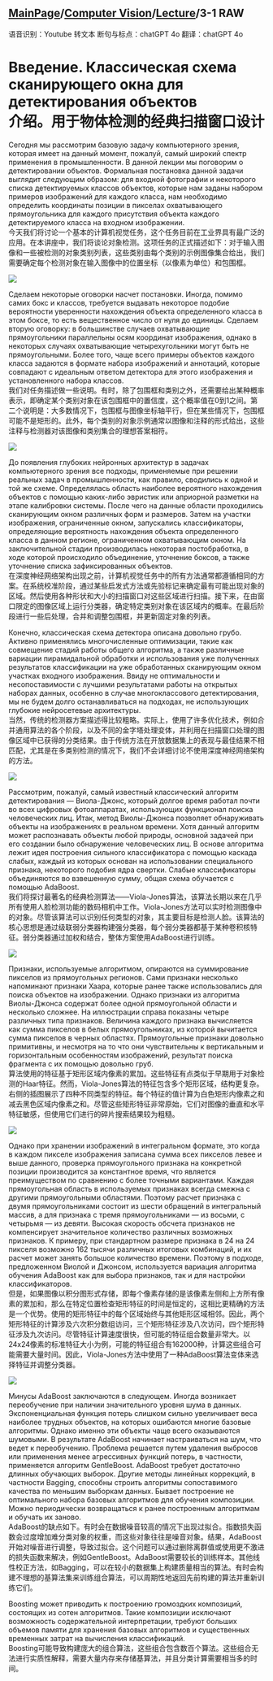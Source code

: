 ## [MainPage](../../index.md)/[Computer Vision](../README.md)/[Lecture](../Lecture.md)/3-1 RAW

语音识别：Youtube 转文本
断句与标点：chatGPT 4o
翻译：chatGPT 4o

# Введение. Классическая схема сканирующего окна для детектирования объектов <br>介绍。用于物体检测的经典扫描窗口设计

Сегодня мы рассмотрим базовую задачу компьютерного зрения, которая имеет на данный момент, пожалуй, самый широкий спектр применения в промышленности. В данной лекции мы поговорим о детектировании объектов. Формальная постановка данной задачи выглядит следующим образом: для входной фотографии и некоторого списка детектируемых классов объектов, которые нам заданы набором примеров изображений для каждого класса, нам необходимо определить координаты позиции в пикселах охватывающего прямоугольника для каждого присутствия объекта каждого детектируемого класса на входном изображении.  
今天我们将讨论一个基本的计算机视觉任务，这个任务目前在工业界具有最广泛的应用。在本讲座中，我们将谈论对象检测。这项任务的正式描述如下：对于输入图像和一些被检测的对象类别列表，这些类别由每个类别的示例图像集合给出，我们需要确定每个检测对象在输入图像中的位置坐标（以像素为单位）和包围框。

![](../pic/Lecture3-1.2.png)

Сделаем некоторые оговорки насчет постановки. Иногда, помимо самих бокс и классов, требуется выдавать некоторое подобие вероятности уверенности нахождения объекта определенного класса в этом боксе, то есть вещественное число от нуля до единицы. Сделаем вторую оговорку: в большинстве случаев охватывающие прямоугольники параллельны осям координат изображения, однако в некоторых случаях охватывающие четырехугольники могут быть не прямоугольными. Более того, чаще всего примеры объектов каждого класса задаются в формате набора изображений и аннотаций, которые совпадают с идеальным ответом детектора для этого изображения и установленного набора классов.  
我们对任务描述做一些说明。有时，除了包围框和类别之外，还需要给出某种概率表示，即确定某个类别对象在该包围框中的置信度，这个概率值在0到1之间。第二个说明是：大多数情况下，包围框与图像坐标轴平行，但在某些情况下，包围框可能不是矩形的。此外，每个类别的对象示例通常以图像和注释的形式给出，这些注释与检测器对该图像和类别集合的理想答案相符。

![](../pic/Lecture3-1.3.png)

До появления глубоких нейронных архитектур в задачах компьютерного зрения все подходы, применяемые при решении реальных задач в промышленности, как правило, сводились к одной и той же схеме. Определялась область наиболее вероятного нахождения объектов с помощью каких-либо эвристик или априорной разметки на этапе калибровки системы. После чего на данные области проходились сканирующим окном различных форм и размеров. Затем на участки изображения, ограниченные окном, запускались классификаторы, определяющие вероятность нахождения объекта определенного класса в данном регионе, ограниченном охватывающим окном. На заключительной стадии производилась некоторая постобработка, в ходе которой происходило объединение, уточнение боксов, а также уточнение списка зафиксированных объектов.  
在深度神经网络架构出现之前，计算机视觉任务中的所有方法通常都遵循相同的方案。在系统校准阶段，通过某些启发式方法或先验标记来确定最有可能出现对象的区域。然后使用各种形状和大小的扫描窗口对这些区域进行扫描。接下来，在由窗口限定的图像区域上运行分类器，确定特定类别对象在该区域内的概率。在最后阶段进行一些后处理，合并和调整包围框，并更新固定对象的列表。

Конечно, классическая схема детектора описана довольно грубо. Активно применялись многочисленные оптимизации, такие как совмещение стадий работы общего алгоритма, а также различные вариации пирамидальной обработки и использования уже полученных результатов классификации на уже обработанных сканирующим окном участках входного изображения. Ввиду не оптимальности и несопоставимости с лучшими результатами работы на открытых наборах данных, особенно в случае многоклассового детектирования, мы не будем долго останавливаться на подходах, не использующих глубокие нейросетевые архитектуры.  
当然，传统的检测器方案描述得比较粗略。实际上，使用了许多优化技术，例如合并通用算法的各个阶段，以及不同的金字塔处理变体，并利用在扫描窗口处理的图像区域中已获得的分类结果。由于传统方法在开放数据集上的表现与最佳结果不相匹配，尤其是在多类别检测的情况下，我们不会详细讨论不使用深度神经网络架构的方法。

![](../pic/Lecture3-1.4.png)

Рассмотрим, пожалуй, самый известный классический алгоритм детектирования — Виола-Джонс, который долгое время работал почти во всех цифровых фотоаппаратах, использующих функционал поиска человеческих лиц. Итак, метод Виолы-Джонса позволяет обнаруживать объекты на изображениях в реальном времени. Хотя данный алгоритм может распознавать объекты любой природы, основной задачей при его создании было обнаружение человеческих лиц. В основе алгоритма лежит идея построения сильного классификатора с помощью каскада слабых, каждый из которых основан на использовании специального признака, некоторого подобия ядра свертки. Слабые классификаторы объединяются во взвешенную сумму, общая схема обучается с помощью AdaBoost.  
我们将探讨最著名的经典检测算法——Viola-Jones算法，该算法长期以来在几乎所有使用人脸检测功能的数码相机中工作。Viola-Jones方法可以实时检测图像中的对象。尽管该算法可以识别任何类型的对象，其主要目标是检测人脸。该算法的核心思想是通过级联弱分类器构建强分类器，每个弱分类器都基于某种卷积核特征。弱分类器通过加权和结合，整体方案使用AdaBoost进行训练。

![](../pic/Lecture3-1.5.png)

Признаки, используемые алгоритмом, опираются на суммирование пикселов из прямоугольных регионов. Сами признаки несколько напоминают признаки Хаара, которые ранее также использовались для поиска объектов на изображении. Однако признаки из алгоритма Виолы-Джонса содержат более одной прямоугольной области и несколько сложнее. На иллюстрации справа показаны четыре различных типа признаков. Величина каждого признака вычисляется как сумма пикселов в белых прямоугольниках, из которой вычитается сумма пикселов в черных областях. Прямоугольные признаки довольно примитивны, и несмотря на то что они чувствительны к вертикальным и горизонтальным особенностям изображений, результат поиска фрагмента с их помощью довольно груб.  
算法使用的特征基于矩形区域内像素的累加。这些特征有点类似于早期用于对象检测的Haar特征。然而，Viola-Jones算法的特征包含多个矩形区域，结构更复杂。右侧的插图展示了四种不同类型的特征。每个特征的值计算为白色矩形内像素之和减去黑色区域内像素之和。尽管这些矩形特征非常原始，它们对图像的垂直和水平特征敏感，但使用它们进行的碎片搜索结果较为粗糙。

![](../pic/Lecture3-1.6.png)

Однако при хранении изображений в интегральном формате, это когда в каждом пикселе изображения записана сумма всех пикселов левее и выше данного, проверка прямоугольного признака на конкретной позиции производится за константное время, что является преимуществом по сравнению с более точными вариантами. Каждая прямоугольная область в используемых признаках всегда смежна с другими прямоугольными областями. Поэтому расчет признака с двумя прямоугольниками состоит из шести обращений в интегральный массив, а для признака с тремя прямоугольниками — из восьми, с четырьмя — из девяти. Высокая скорость обсчета признаков не компенсирует значительное количество различных возможных признаков. К примеру, при стандартном размере признака в 24 на 24 пикселя возможно 162 тысячи различных итоговых комбинаций, и их расчет может занять большое количество времени. Поэтому в подходе, предложенном Виолой и Джонсом, используется вариация алгоритма обучения AdaBoost как для выбора признаков, так и для настройки классификаторов.  
但是，如果图像以积分图形式存储，即每个像素存储的是该像素左侧和上方所有像素的累加和，那么在特定位置检查矩形特征的时间是恒定的，这相比更精确的方法是一个优势。使用的矩形特征中的每个区域始终与其他矩形区域相邻。因此，两个矩形特征的计算涉及六次积分数组访问，三个矩形特征涉及八次访问，四个矩形特征涉及九次访问。尽管特征计算速度很快，但可能的特征组合数量非常大。以24x24像素的标准特征大小为例，可能的特征组合有162000种，计算这些组合可能需要大量时间。因此，Viola-Jones方法中使用了一种AdaBoost算法变体来选择特征并调整分类器。

![](../pic/Lecture3-1.7.png)

Минусы AdaBoost заключаются в следующем. Иногда возникает переобучение при наличии значительного уровня шума в данных. Экспоненциальная функция потерь слишком сильно увеличивает веса наиболее трудных объектов, на которых ошибаются многие базовые алгоритмы. Однако именно эти объекты чаще всего оказываются шумовыми. В результате AdaBoost начинает настраиваться на шум, что ведет к переобучению. Проблема решается путем удаления выбросов или применения менее агрессивных функций потерь, в частности, применяется алгоритм GentleBoost. AdaBoost требует достаточно длинных обучающих выборок. Другие методы линейных коррекций, в частности Bagging, способны строить алгоритмы сопоставимого качества по меньшим выборкам данных. Бывает построение не оптимального набора базовых алгоритмов для обучения композиции. Можно периодически возвращаться к ранее построенным алгоритмам и обучать их заново.  
AdaBoost的缺点如下。有时会在数据噪音较高的情况下出现过拟合。指数损失函数会过度增加难分类对象的权重，而这些对象往往是噪音对象。结果，AdaBoost开始对噪音进行调整，导致过拟合。这个问题可以通过删除离群值或使用更不激进的损失函数来解决，例如GentleBoost。AdaBoost需要较长的训练样本。其他线性校正方法，如Bagging，可以在较小的数据集上构建质量相当的算法。有时会构建不理想的基算法集来训练组合算法，可以周期性地返回先前构建的算法并重新训练它们。

Boosting может приводить к построению громоздких композиций, состоящих из сотен алгоритмов. Такие композиции исключают возможность содержательной интерпретации, требуют больших объемов памяти для хранения базовых алгоритмов и существенных временных затрат на вычисления классификаций.  
Boosting可能导致构建庞大的组合算法，这些组合包含数百个算法。这些组合无法进行实质性解释，需要大量内存来存储基算法，并且分类计算需要相当多的时间。